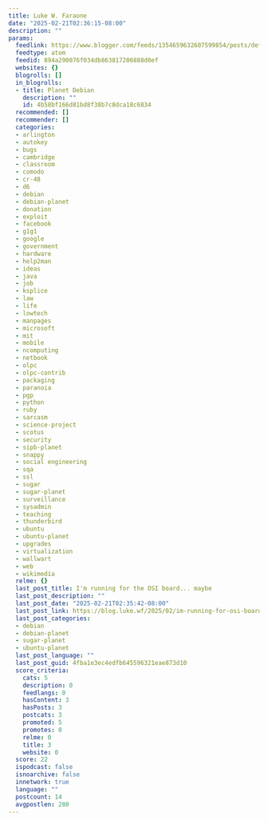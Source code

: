 ```yaml
---
title: Luke W. Faraone
date: "2025-02-21T02:36:15-08:00"
description: ""
params:
  feedlink: https://www.blogger.com/feeds/1354659632607599854/posts/default/-/debian-planet
  feedtype: atom
  feedid: 894a290076f034db863817206888d0ef
  websites: {}
  blogrolls: []
  in_blogrolls:
  - title: Planet Debian
    description: ""
    id: 4b58bf166d81bd8f38b7c8dca18c6834
  recommended: []
  recommender: []
  categories:
  - arlington
  - autokey
  - bugs
  - cambridge
  - classroom
  - comodo
  - cr-48
  - d6
  - debian
  - debian-planet
  - donation
  - exploit
  - facebook
  - g1g1
  - google
  - government
  - hardware
  - help2man
  - ideas
  - java
  - job
  - ksplice
  - law
  - life
  - lowtech
  - manpages
  - microsoft
  - mit
  - mobile
  - ncomputing
  - netbook
  - olpc
  - olpc-contrib
  - packaging
  - paranoia
  - pgp
  - python
  - ruby
  - sarcasm
  - science-project
  - scotus
  - security
  - sipb-planet
  - snappy
  - social engineering
  - sqa
  - ssl
  - sugar
  - sugar-planet
  - surveillance
  - sysadmin
  - teaching
  - thunderbird
  - ubuntu
  - ubuntu-planet
  - upgrades
  - virtualization
  - wallwart
  - web
  - wikimedia
  relme: {}
  last_post_title: I'm running for the OSI board... maybe
  last_post_description: ""
  last_post_date: "2025-02-21T02:35:42-08:00"
  last_post_link: https://blog.luke.wf/2025/02/im-running-for-osi-board-maybe.html
  last_post_categories:
  - debian
  - debian-planet
  - sugar-planet
  - ubuntu-planet
  last_post_language: ""
  last_post_guid: 4fba1e3ec4edfb645596321eae873d10
  score_criteria:
    cats: 5
    description: 0
    feedlangs: 0
    hasContent: 3
    hasPosts: 3
    postcats: 3
    promoted: 5
    promotes: 0
    relme: 0
    title: 3
    website: 0
  score: 22
  ispodcast: false
  isnoarchive: false
  innetwork: true
  language: ""
  postcount: 14
  avgpostlen: 280
---
```

